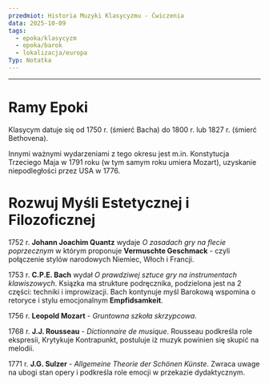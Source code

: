 ```yaml
---
przedmiot: Historia Muzyki Klasycyzmu - Ćwiczenia
data: 2025-10-09
tags:
  - epoka/klasycyzm
  - epoka/barok
  - lokalizacja/europa
Typ: Notatka
---
```

---

# Ramy Epoki
Klasycym datuje się od 1750 r. (śmierć Bacha) do 1800 r. lub 1827 r. (śmierć Bethovena).

Innymi ważnymi wydarzeniami z tego okresu jest m.in. Konstytucja Trzeciego Maja w 1791 roku (w tym samym roku umiera Mozart), uzyskanie niepodległości przez USA w 1776.

# Rozwuj Myśli Estetycznej i Filozoficznej
1752 r. **Johann Joachim Quantz** wydaje _O zasadach gry na flecie poprzecznym_ w którym proponuje **Vermuschte Geschmack** - czyli połączenie stylów narodowych Niemiec, Włoch i Francji.

1753 r. **C.P.E. Bach** wydał *O prawdziwej sztuce gry na instrumentach klawiszowych*. Ksiązka ma strukture podręcznika, podzielona jest na 2 części: techniki i improwizacji. Bach kontynuje myśl Barokową wspomina o retoryce i stylu emocjonalnym **Empfidsamkeit**.

1756 r. **Leopold Mozart** - _Gruntowna szkoła skrzypcowa_. 

1768 r.  **J.J. Rousseau** - _Dictionnaire de musique_. Rousseau podkreśla role ekspresii, Krytykuje Kontrapunkt, postuluje iż muzyk powinien się skupić na melodii. 

1771 r. **J.G. Sulzer** - _Allgemeine Theorie der Schönen Künste_. Zwraca uwage na ubogi stan opery i podkreśla role emocji w przekazie dydaktycznym. 